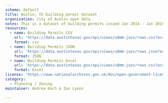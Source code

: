 ```yaml
---
schema: default
title: Austin, TX building permit dataset
organization: City of Austin open data
notes: This is a dataset of building permits issued Jan 2014 - Jan 2016
resources:
  - name: Building Permits CSV
    url: 'https://data.austintexas.gov/api/views/u8mm-jazv/rows.csv?accessType=DOWNLOAD'
    format: csv
  - name: Building Permits JSON
    url: 'https://data.austintexas.gov/api/views/u8mm-jazv/rows.json?accessType=DOWNLOAD'
    format: JSON
  - name: Building Permits Excel
    url: 'https://data.austintexas.gov/api/views/u8mm-jazv/rows.csv?accessType=DOWNLOAD&bom=true&format=true'
    format: Excel
license: 'https://www.nationalarchives.gov.uk/doc/open-government-licence/version/3/'
category:
  - Planning / Zoning
maintainer: Andrea Koch & Ian Lyons

---
```

